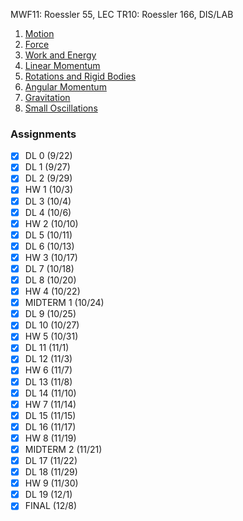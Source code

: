 MWF11: Roessler 55, LEC
TR10: Roessler 166, DIS/LAB
1. [Motion](../Notes/Motion.md)
2. [Force](../Notes/Force.md)
3. [Work and Energy](../Notes/Work%20and%20Energy.md)
4. [Linear Momentum](../Notes/Linear%20Momentum.md)
5. [Rotations and Rigid Bodies](../Notes/Rotations%20and%20Rigid%20Bodies.md)
6. [Angular Momentum](../Notes/Angular%20Momentum.md)
7. [Gravitation](../Notes/Gravitation.md)
8. [Small Oscillations](../Notes/Small%20Oscillations.md)
### Assignments
- [x] DL 0 (9/22)
- [x] DL 1 (9/27)
- [x] DL 2 (9/29)
- [x] HW 1 (10/3)
- [x] DL 3 (10/4)
- [x] DL 4 (10/6)
- [x] HW 2 (10/10)
- [x] DL 5 (10/11)
- [x] DL 6 (10/13)
- [x] HW 3 (10/17)
- [x] DL 7 (10/18)
- [x] DL 8 (10/20)
- [x] HW 4 (10/22)
- [x] MIDTERM 1 (10/24)
- [x] DL 9 (10/25)
- [x] DL 10 (10/27)
- [x] HW 5 (10/31)
- [x] DL 11 (11/1)
- [x] DL 12 (11/3)
- [x] HW 6 (11/7)
- [x] DL 13 (11/8)
- [x] DL 14 (11/10)
- [x] HW 7 (11/14)
- [x] DL 15 (11/15)
- [x] DL 16 (11/17)
- [x] HW 8 (11/19)
- [x] MIDTERM 2 (11/21)
- [x] DL 17 (11/22)
- [x] DL 18 (11/29)
- [x] HW 9 (11/30)
- [x] DL 19 (12/1)
- [x] FINAL (12/8)